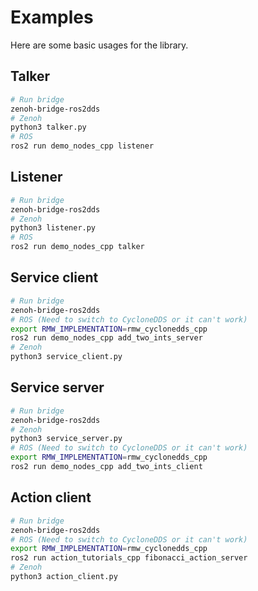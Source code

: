 # Examples

Here are some basic usages for the library.

## Talker

```bash
# Run bridge
zenoh-bridge-ros2dds
# Zenoh
python3 talker.py
# ROS
ros2 run demo_nodes_cpp listener
```

## Listener

```bash
# Run bridge
zenoh-bridge-ros2dds
# Zenoh
python3 listener.py
# ROS
ros2 run demo_nodes_cpp talker
```

## Service client

```bash
# Run bridge
zenoh-bridge-ros2dds
# ROS (Need to switch to CycloneDDS or it can't work)
export RMW_IMPLEMENTATION=rmw_cyclonedds_cpp
ros2 run demo_nodes_cpp add_two_ints_server
# Zenoh
python3 service_client.py
```

## Service server

```bash
# Run bridge
zenoh-bridge-ros2dds
# Zenoh
python3 service_server.py
# ROS (Need to switch to CycloneDDS or it can't work)
export RMW_IMPLEMENTATION=rmw_cyclonedds_cpp
ros2 run demo_nodes_cpp add_two_ints_client
```

## Action client

```bash
# Run bridge
zenoh-bridge-ros2dds
# ROS (Need to switch to CycloneDDS or it can't work)
export RMW_IMPLEMENTATION=rmw_cyclonedds_cpp
ros2 run action_tutorials_cpp fibonacci_action_server
# Zenoh
python3 action_client.py
```
